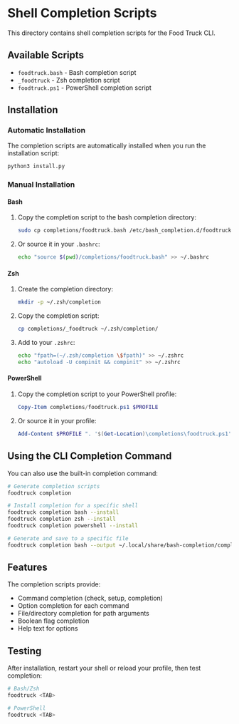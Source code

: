 # Shell Completion Scripts

This directory contains shell completion scripts for the Food Truck CLI.

## Available Scripts

- `foodtruck.bash` - Bash completion script
- `_foodtruck` - Zsh completion script  
- `foodtruck.ps1` - PowerShell completion script

## Installation

### Automatic Installation

The completion scripts are automatically installed when you run the installation script:

```bash
python3 install.py
```

### Manual Installation

#### Bash

1. Copy the completion script to the bash completion directory:
   ```bash
   sudo cp completions/foodtruck.bash /etc/bash_completion.d/foodtruck
   ```

2. Or source it in your `.bashrc`:
   ```bash
   echo "source $(pwd)/completions/foodtruck.bash" >> ~/.bashrc
   ```

#### Zsh

1. Create the completion directory:
   ```bash
   mkdir -p ~/.zsh/completion
   ```

2. Copy the completion script:
   ```bash
   cp completions/_foodtruck ~/.zsh/completion/
   ```

3. Add to your `.zshrc`:
   ```bash
   echo "fpath=(~/.zsh/completion \$fpath)" >> ~/.zshrc
   echo "autoload -U compinit && compinit" >> ~/.zshrc
   ```

#### PowerShell

1. Copy the completion script to your PowerShell profile:
   ```powershell
   Copy-Item completions/foodtruck.ps1 $PROFILE
   ```

2. Or source it in your profile:
   ```powershell
   Add-Content $PROFILE ". '$(Get-Location)\completions\foodtruck.ps1'"
   ```

## Using the CLI Completion Command

You can also use the built-in completion command:

```bash
# Generate completion scripts
foodtruck completion

# Install completion for a specific shell
foodtruck completion bash --install
foodtruck completion zsh --install
foodtruck completion powershell --install

# Generate and save to a specific file
foodtruck completion bash --output ~/.local/share/bash-completion/completions/foodtruck
```

## Features

The completion scripts provide:

- Command completion (check, setup, completion)
- Option completion for each command
- File/directory completion for path arguments
- Boolean flag completion
- Help text for options

## Testing

After installation, restart your shell or reload your profile, then test completion:

```bash
# Bash/Zsh
foodtruck <TAB>

# PowerShell
foodtruck <TAB>
```
